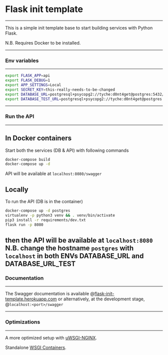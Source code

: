 # Flask init template
---------------------
This is a simple init template base to start building services with Python Flask.

N.B. Requires Docker to be installed.

---

### Env variables
--------------------
```bash
export FLASK_APP=api
export FLASK_DEBUG=1
export APP_SETTINGS=Local
export SECRET_KEY=this-really-needs-to-be-changed
export DATABASE_URL=postgresql+psycopg2://tyche:d0nt4get@postgres:5432/init-template
export DATABASE_TEST_URL=postgresql+psycopg2://tyche:d0nt4get@postgres:5432/init-template-test
```

---

### Run the API
---------------
## In Docker containers
Start both the services (DB & API) with following commands
```bash
docker-compose build
docker-compose up -d
```
API will be available at ```localhost:8080/swagger```

## Locally
To run the API (DB is in the container)
```bash
docker-compose up -d postgres
virtualenv -p python3 venv && . venv/bin/activate
pip3 install -r requirements/dev.txt
flask run -p 8080
```
then the API will be available at ```localhost:8080```
N.B. change the hostname ```postgres``` with ```localhost``` in both ENVs DATABASE_URL and DATABASE_URL_TEST
---

### Documentation
-----------------
The Swagger documentation is available @[flask-init-template.herokuapp.com](https://flask-init-template.herokuapp.com/swagger)
or alternatively, at the development stage, @```localhost:<port>/swagger```

---

### Optimizations
-----------------
A more optimized setup with [uWSGI-NGINX](https://flask.palletsprojects.com/en/1.1.x/deploying/uwsgi/).

Standalone [WSGI Containers](https://flask.palletsprojects.com/en/1.1.x/deploying/wsgi-standalone/).